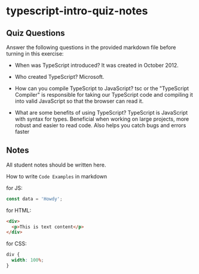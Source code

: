 # typescript-intro-quiz-notes

## Quiz Questions

Answer the following questions in the provided markdown file before turning in this exercise:

- When was TypeScript introduced?
  It was created in October 2012.

- Who created TypeScript?
  Microsoft.

- How can you compile TypeScript to JavaScript?
  tsc or the "TypeScript Compiler" is responsible for taking our TypeScript code and compiling it into valid JavaScript so that the browser can read it.

- What are some benefits of using TypeScript?
  TypeScript is JavaScript with syntax for types.
  Beneficial when working on large projects, more robust and easier to read code.
  Also helps you catch bugs and errors faster

## Notes

All student notes should be written here.

How to write `Code Examples` in markdown

for JS:

```js
const data = 'Howdy';
```

for HTML:

```html
<div>
  <p>This is text content</p>
</div>
```

for CSS:

```css
div {
  width: 100%;
}
```

